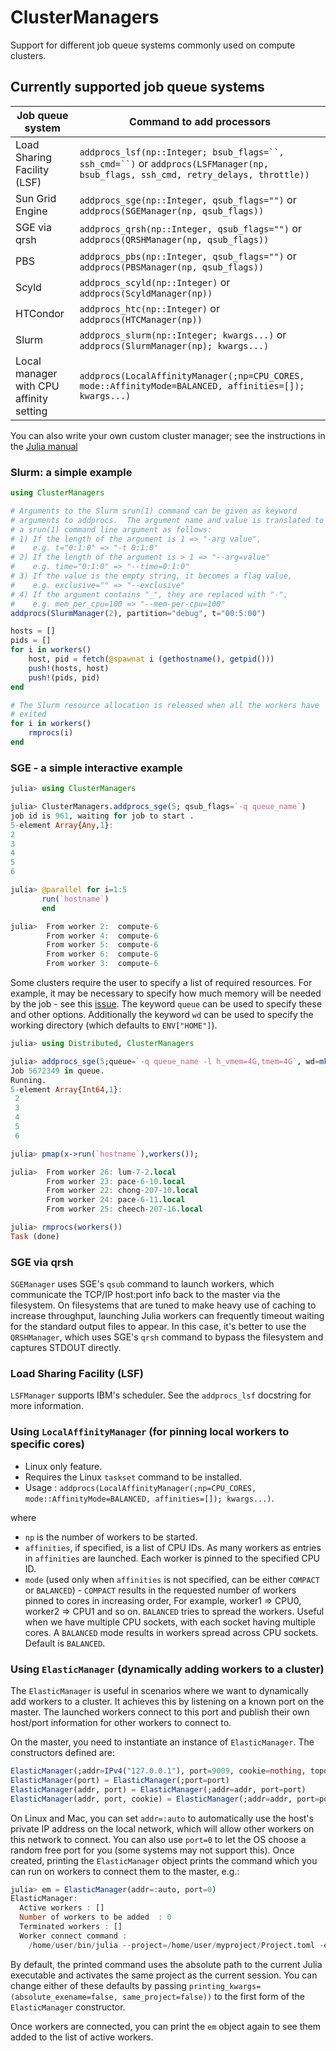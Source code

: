 # ClusterManagers

Support for different job queue systems commonly used on compute clusters.

## Currently supported job queue systems

| Job queue system | Command to add processors |
| ---------------- | ------------------------- |
| Load Sharing Facility (LSF) | `addprocs_lsf(np::Integer; bsub_flags=``, ssh_cmd=``)` or `addprocs(LSFManager(np, bsub_flags, ssh_cmd, retry_delays, throttle))` |
| Sun Grid Engine  | `addprocs_sge(np::Integer, qsub_flags="")` or `addprocs(SGEManager(np, qsub_flags))` |
| SGE via qrsh | `addprocs_qrsh(np::Integer, qsub_flags="")` or `addprocs(QRSHManager(np, qsub_flags))` |
| PBS              | `addprocs_pbs(np::Integer, qsub_flags="")` or `addprocs(PBSManager(np, qsub_flags))` |
| Scyld | `addprocs_scyld(np::Integer)` or `addprocs(ScyldManager(np))` |
| HTCondor | `addprocs_htc(np::Integer)` or `addprocs(HTCManager(np))` |
| Slurm | `addprocs_slurm(np::Integer; kwargs...)` or `addprocs(SlurmManager(np); kwargs...)` |
| Local manager with CPU affinity setting | `addprocs(LocalAffinityManager(;np=CPU_CORES, mode::AffinityMode=BALANCED, affinities=[]); kwargs...)` |

You can also write your own custom cluster manager; see the instructions in the [Julia manual](https://docs.julialang.org/en/v1/manual/distributed-computing/#ClusterManagers)

### Slurm: a simple example

```julia
using ClusterManagers

# Arguments to the Slurm srun(1) command can be given as keyword
# arguments to addprocs.  The argument name and value is translated to
# a srun(1) command line argument as follows:
# 1) If the length of the argument is 1 => "-arg value",
#    e.g. t="0:1:0" => "-t 0:1:0"
# 2) If the length of the argument is > 1 => "--arg=value"
#    e.g. time="0:1:0" => "--time=0:1:0"
# 3) If the value is the empty string, it becomes a flag value,
#    e.g. exclusive="" => "--exclusive"
# 4) If the argument contains "_", they are replaced with "-",
#    e.g. mem_per_cpu=100 => "--mem-per-cpu=100"
addprocs(SlurmManager(2), partition="debug", t="00:5:00")

hosts = []
pids = []
for i in workers()
	host, pid = fetch(@spawnat i (gethostname(), getpid()))
	push!(hosts, host)
	push!(pids, pid)
end

# The Slurm resource allocation is released when all the workers have
# exited
for i in workers()
	rmprocs(i)
end
```

### SGE - a simple interactive example

```julia
julia> using ClusterManagers

julia> ClusterManagers.addprocs_sge(5; qsub_flags=`-q queue_name`)
job id is 961, waiting for job to start .
5-element Array{Any,1}:
2
3
4
5
6

julia> @parallel for i=1:5
       run(`hostname`)
       end

julia>  From worker 2:  compute-6
        From worker 4:  compute-6
        From worker 5:  compute-6
        From worker 6:  compute-6
        From worker 3:  compute-6
```

Some clusters require the user to specify a list of required resources. 
For example, it may be necessary to specify how much memory will be needed by the job - see this [issue](https://github.com/JuliaLang/julia/issues/10390).
The keyword `queue` can be used to specify these and other options.
Additionally the keyword `wd` can be used to specify the working directory (which defaults to `ENV["HOME"]`).

```julia
julia> using Distributed, ClusterManagers

julia> addprocs_sge(5;queue=`-q queue_name -l h_vmem=4G,tmem=4G`, wd=mktempdir())
Job 5672349 in queue.
Running.
5-element Array{Int64,1}:
 2
 3
 4
 5
 6

julia> pmap(x->run(`hostname`),workers());

julia>  From worker 26: lum-7-2.local
        From worker 23: pace-6-10.local
        From worker 22: chong-207-10.local
        From worker 24: pace-6-11.local
        From worker 25: cheech-207-16.local

julia> rmprocs(workers())
Task (done)
```

### SGE via qrsh

`SGEManager` uses SGE's `qsub` command to launch workers, which communicate the
TCP/IP host:port info back to the master via the filesystem.  On filesystems
that are tuned to make heavy use of caching to increase throughput, launching
Julia workers can frequently timeout waiting for the standard output files to appear.
In this case, it's better to use the `QRSHManager`, which uses SGE's `qrsh`
command to bypass the filesystem and captures STDOUT directly.

### Load Sharing Facility (LSF)

`LSFManager` supports IBM's scheduler.  See the `addprocs_lsf` docstring
for more information.

### Using `LocalAffinityManager` (for pinning local workers to specific cores)

- Linux only feature.
- Requires the Linux `taskset` command to be installed.
- Usage : `addprocs(LocalAffinityManager(;np=CPU_CORES, mode::AffinityMode=BALANCED, affinities=[]); kwargs...)`.

where

- `np` is the number of workers to be started.
- `affinities`, if specified, is a list of CPU IDs. As many workers as entries in `affinities` are launched. Each worker is pinned
to the specified CPU ID.
- `mode` (used only when `affinities` is not specified, can be either `COMPACT` or `BALANCED`) - `COMPACT` results in the requested number
of workers pinned to cores in increasing order, For example, worker1 => CPU0, worker2 => CPU1 and so on. `BALANCED` tries to spread
the workers. Useful when we have multiple CPU sockets, with each socket having multiple cores. A `BALANCED` mode results in workers
spread across CPU sockets. Default is `BALANCED`.

### Using `ElasticManager` (dynamically adding workers to a cluster)

The `ElasticManager` is useful in scenarios where we want to dynamically add workers to a cluster.
It achieves this by listening on a known port on the master. The launched workers connect to this
port and publish their own host/port information for other workers to connect to.

On the master, you need to instantiate an instance of `ElasticManager`. The constructors defined are:

```julia
ElasticManager(;addr=IPv4("127.0.0.1"), port=9009, cookie=nothing, topology=:all_to_all, printing_kwargs=())
ElasticManager(port) = ElasticManager(;port=port)
ElasticManager(addr, port) = ElasticManager(;addr=addr, port=port)
ElasticManager(addr, port, cookie) = ElasticManager(;addr=addr, port=port, cookie=cookie)
```

On Linux and Mac, you can set `addr=:auto` to automatically use the host's private IP address on the local network, which will allow other workers on this network to connect. You can also use `port=0` to let the OS choose a random free port for you (some systems may not support this). Once created, printing the `ElasticManager` object prints the command which you can run on workers to connect them to the master, e.g.:

```julia
julia> em = ElasticManager(addr=:auto, port=0)
ElasticManager:
  Active workers : []
  Number of workers to be added  : 0
  Terminated workers : []
  Worker connect command : 
    /home/user/bin/julia --project=/home/user/myproject/Project.toml -e 'using ClusterManagers; ClusterManagers.elastic_worker("4cOSyaYpgSl6BC0C","127.0.1.1",36275)'
```

By default, the printed command uses the absolute path to the current Julia executable and activates the same project as the current session. You can change either of these defaults by passing `printing_kwargs=(absolute_exename=false, same_project=false))` to the first form of the `ElasticManager` constructor. 

Once workers are connected, you can print the `em` object again to see them added to the list of active workers. 
